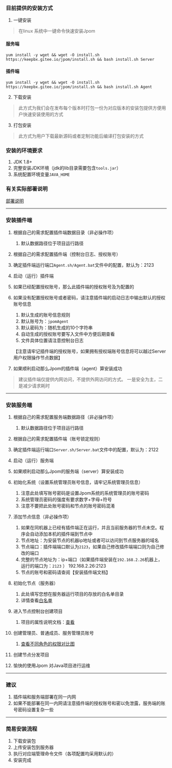 ### 目前提供的安装方式

1. 一键安装

 > 在linux 系统中一键命令快速安装Jpom

#### 服务端

```
yum install -y wget && wget -O install.sh https://keepbx.gitee.io/jpom/install.sh && bash install.sh Server
```

#### 插件端

```
yum install -y wget && wget -O install.sh https://keepbx.gitee.io/jpom/install.sh && bash install.sh Agent
```

2. 下载安装

 > 此方式为我们会在发布每个版本时打包一份为对应版本的安装包提供方便用户快速安装使用的方式

3. 打包安装

 > 此方式为用户下载最新源码或者定制功能后编译打包安装的方式

### 安装的环境要求

1. JDK 1.8+
2. 完整安装JDK环境（jdk的lib目录需要包含`tools.jar`）
3. 系统配置环境变量`JAVA_HOME`

### 有关实际部署说明

[部署说明](/安装使用/部署说明.md)

-----------------------------------------------------------------------------------

### 安装插件端

1. 根据自己的需求配置插件端数据目录（非必操作项）
    1. 默认数据路径位于项目运行路径
2. 根据自己的需求配置插件端（控制台日志、授权账号）
3. 确定插件端运行端口`Agent.sh/Agent.bat`文件中的配置，默认为：2123
4. 启动（运行）插件端
5. 如果已经配置授权账号，那么此插件端的授权账号及为配置的
6. 如果没有配置授权账号或者密码，请注意插件端的启动日志中输出默认的授权账号信息
    1. 默认生成的账号信息规则
    2. 默认账号为：`jpomAgent`
    3. 默认密码为：随机生成的10个字符串
    4. 自动生成的授权账号要写入文件中方便后期查看
    5. 文件具体位置请注意控制台日志
    
   【注意请牢记插件端的授权账号，如果拥有授权端账号信息将可以越过Server用户权限操作节点数据】
7. 如果顺利启动那么Jpom的插件端（agent）算安装成功


> 建议插件端仅提供内网访问，不提供外网访问的方式。 一是安全为主，二是减少请求耗时
-----------------------------------------------------------------------------------


### 安装服务端

1. 根据自己的需求配置服务端数据路径（非必操作项）
    1. 默认数据路径位于项目运行路径
2. 根据自己的需求配置插件端（账号锁定规则）
3. 确定插件端运行端口`Server.sh/Server.bat`文件中的配置，默认为：2122
4. 启动（运行）服务端
5. 如果顺利启动那么Jpom的服务端（server）算安装成功
6. 初始化系统（设置系统管理员账号信息，请牢记系统管理员信息）
    1. 注意此处填写账号密码是设置Jpom系统的系统管理员的账号密码
    2. 系统管理员密码的强度有要求数字+字母+符号
    3. 注意不要把此处账号密码和节点的账号密码混淆

7. 添加节点信息（非必操作项）
    1. 如果在同机器上已经有插件端正在运行，并且当前服务器的节点未空。程序会自动添加本机的插件端到节点中
    2. 节点地址：为安装节点的机器ip地址或者可以访问到节点服务器的域名
    3. 节点端口：插件端端口默认为`2123`，如果自己修改插件端端口则为自己修改的端口
    4. 完整的节点地址为：ip+端口（如果插件端安装在`192.168.2.26`机器上，运行的端口为：`2123` ） 192.168.2.26:2123
    5. 节点的账号和密码请查阅【安装插件端文档】

8. 初始化节点（服务器）
    1. 此处填写您想在服务器运行项目的存放的白名单目录
    2. 详情查看[白名单](/节点功能/系统管理/白名单目录.md)
    
9. 进入节点控制台创建项目
    1. 项目的属性说明文档：[查看](/节点功能/项目管理/项目属性.md)

10. 创建管理员、普通成员、服务管理员账号
    1. [查看不同角色的权限对比图](/用户管理/用户角色.md)

11. 创建节点分发项目
12. 愉快的使用Jpom 对Java项目进行运维   


-----------------------------------------------------------------------------------

### 建议

1. 插件端和服务端部署在同一内网
2. 如果不能部署在同一内网请注意插件端的授权账号和密以免泄露，服务端的账号密码设置复杂一些

-----------------------------------------------------------------------------------

### 简易安装流程

1. 下载安装包
2. 上传安装包到服务器
3. 执行对应端管理命令文件（各项配置均采用默认的）
4. 安装完成 
    

